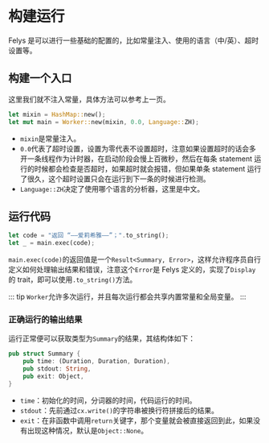 # 构建运行

Felys 是可以进行一些基础的配置的，比如常量注入、使用的语言（中/英）、超时设置等。

## 构建一个入口

这里我们就不注入常量，具体方法可以参考上一页。

```rust
let mixin = HashMap::new();
let mut main = Worker::new(mixin, 0.0, Language::ZH);
```

- `mixin`是常量注入。
- `0.0`代表了超时设置，设置为零代表不设置超时，注意如果设置超时的话会多开一条线程作为计时器，在启动阶段会慢上百微秒，然后在每条 statement 运行的时候都会检查是否超时，如果超时就会报错，但如果单条 statement 运行了很久，这个超时设置只会在运行到下一条的时候进行检测。
- `Language::ZH`决定了使用哪个语言的分析器，这里是中文。

## 运行代码

```rust
let code = "返回 “——爱莉希雅——”；".to_string();
let _ = main.exec(code);
```

`main.exec(code)`的返回值是一个`Result<Summary, Error>`，这样允许程序员自行定义如何处理输出结果和错误，注意这个`Error`是 Felys 定义的，实现了`Display`的 trait，即可以使用`.to_string()`方法。

::: tip
`Worker`允许多次运行，并且每次运行都会共享内置常量和全局变量。
:::

### 正确运行的输出结果

运行正常便可以获取类型为`Summary`的结果，其结构体如下：

```rust
pub struct Summary {
    pub time: (Duration, Duration, Duration),
    pub stdout: String,
    pub exit: Object,
}
```

- `time`：初始化的时间，分词器的时间，代码运行的时间。
- `stdout`：先前通过`cx.write()`的字符串被换行符拼接后的结果。
- `exit`：在非函数中调用`return`关键字，那个变量就会被直接返回到此，如果没有出现这种情况，默认是`Object::None`。
